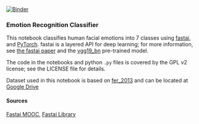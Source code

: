 [![Binder](https://mybinder.org/badge_logo.svg)](https://mybinder.org/v2/gh/devnons/Emotion-Recognition-Classifier/HEAD?urlpath=%2Fviola%2Frender%2Femorec2.ipynb)

### Emotion Recognition Classifier

This notebook classifies human facial emotions into 7 classes using [fastai](https://docs.fast.ai/), and [PyTorch](https://pytorch.org/). fastai is a layered API for deep learning; for more information, see [the fastai paper](https://www.mdpi.com/2078-2489/11/2/108) and the [vgg19_bn](https://www.kaggle.com/pytorch/vgg19bn) pre-trained model.

The code in the notebooks and python `.py` files is covered by the GPL v2 license; see the LICENSE file for details.

Dataset used in this notebook is based on [fer_2013](https://www.kaggle.com/aspiring1/fer2013-images) and can be located at [Google Drive](https://drive.google.com/file/d/1yCYa3IvsvYTkjkl4bvs96pWQfcgOJpxu/view?usp=sharing) 

#### Sources
[Fastai MOOC](https://course.fast.ai/),
[Fastai Library](https://docs.fast.ai/)


